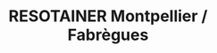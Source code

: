 ---
title: "RESOTAINER Montpellier / Fabrègues"
url: /fabregues/resotainer-montpellier-fabregues/
shop: location de stockage
---